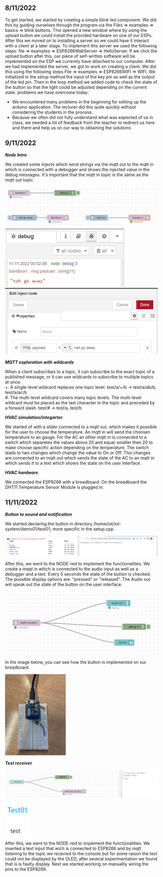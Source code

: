 
 ## 8/11/2022
To get started, we started by creating a simple blink led component. We did this by guiding ourselves through the program via the Files => examples => basics => blink buttons. This opened a new window where by using the upload button we could install the provided hardware on one of our ESPs.
After this we moved on to installing a server so we could have it interact with a client at a later stage. To implement this server we used the following steps: file => examples => ESP8266WebServer => HelloServer. If we click the upload button after this, our piece of self-written software will be implemented on the ESP we currently have attached to our computer.
After we had implemented the server, we got to work on creating a client. We did this using the following steps File => examples => ESP8266WIFI => WIFI. We initialized in the setup method the input of the key pin as well as the output of the led pin. Then in the loop method we added code to check the state of the button so that the light could be adjusted depending on the current state.
problems we have overcome today:
-	We encountered many problems in the beginning for setting up the arduino application. The lecturer did this quite quickly without considering the students in the process.
-	Because we often did not fully understand what was expected of us in class, we needed a lot of feedback from the teacher to redirect us here and there and help us on our way to obtaining the solutions

## 9/11/2022

***Node Intro***
<p>We created some injects which send strings via the mqtt out to the mqtt in which is connected with a debugger and shows the injected value in the debug messages.
It's important that the mqtt in topic is the same as the mqtt out topic.<p>

![Tux, the Linux mascot](images/introNode.png)
![Tux, the Linux mascot](images/debugIntroNode.png)
![Tux, the Linux mascot](images/payloadIntroNode.png)


***MQTT exploration with wildcards***
<p> When a client subscribes to a topic, it can subscribe to the exact topic of a published message, or it can use wildcards to subscribe to multiple topics at once.<br>
+: A single-level wildcard replaces one topic level. test/a/+/b -> test/a/ab/b, test/a/ac/b <br>
#: The multi-level wildcard covers many topic levels. The multi-level wildcard must be placed as the last character in the topic and preceded by a forward slash. test/# -> test/a, test/b <p>

***HVAC simulation/integartor***
<p>We started of with a slider connected to a mqtt out, which makes it possible for the user to choose the temperature. An mqtt in will send the choosen temperature to an gauge. 
For the AC an other mqtt in is connected to a switch which separetes the values above 20 and equal-smaller then 20 to make choose specific action depending on the temperature. 
The switch leads to two changes which change the value to On or Off. This changes are connected to an mqtt out which sends the state of the AC to an mqtt in which sends it to a text which shows the state on the user interface.<p>

***HVAC hardware***
<p>We connected the ESP8266 with a breadboard. On the breadboard the DHT11 Temperature Sensor Module is plugged in.<p>

 ## 11/11/2022
 
  ***Button to sound and notification***
 
 We started declaring the button in directory /home/iot/iot-system/demo01/test01, more specific in the setup.cpp.
 
  ![Tux, the Linux mascot](images/setup.cpp.png)

 
 After this, we went to the NODE-red to implement the functionalities.
 We create a mqqt in which is connected to the audio input as well as a debugger and a text.
 Every 5 seconds the state of the button is checked. The possible display options are: "pressed" or "released".
 The Audio out will speak out the state of the button on the user interface.
 

 
 ![Tux, the Linux mascot](images/Sound.png)
 
 In the image below, you can see how the button is implemented on our breadboard.
 
 <img src="images/breadboardSound.png" alt="drawing" width="200"/>
 
  ***Text receiver***
 
 ![Tux, the Linux mascot](images/textNodeRedScheme.png)
 
  ![Tux, the Linux mascot](images/TextNodeRedGUI.png)

 
 After this, we went to the NODE-red to implement the functionalities.
 We inserted a text input that wich is connected to ESP8266 and by mqtt listening to the topic we recevied to the console but for some raison the text could not be displayed by the OLED, after several experimentation we found that is is faulty display. Next we started working on manuallly wiring the pins to the ESP8266.

 
 
 
 
 

 
 
